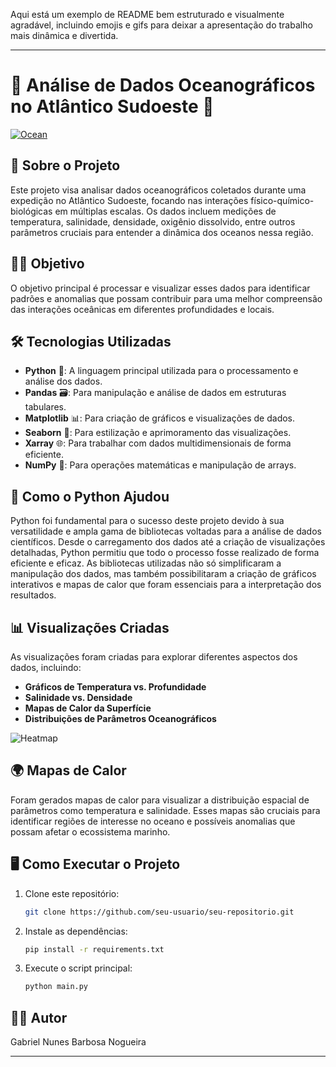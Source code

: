 Aqui está um exemplo de README bem estruturado e visualmente agradável, incluindo emojis e gifs para deixar a apresentação do trabalho mais dinâmica e divertida.

---

# 🌊 **Análise de Dados Oceanográficos no Atlântico Sudoeste** 🐋

[![Ocean](https://media.giphy.com/media/12ffdI8DuUi2RO/giphy.gif)](https://giphy.com/gifs/summer-ocean-12ffdI8DuUi2RO)

## 📜 **Sobre o Projeto**

Este projeto visa analisar dados oceanográficos coletados durante uma expedição no Atlântico Sudoeste, focando nas interações físico-químico-biológicas em múltiplas escalas. Os dados incluem medições de temperatura, salinidade, densidade, oxigênio dissolvido, entre outros parâmetros cruciais para entender a dinâmica dos oceanos nessa região.

## 🧑‍🔬 **Objetivo**

O objetivo principal é processar e visualizar esses dados para identificar padrões e anomalias que possam contribuir para uma melhor compreensão das interações oceânicas em diferentes profundidades e locais.

## 🛠️ **Tecnologias Utilizadas**

- **Python** 🐍: A linguagem principal utilizada para o processamento e análise dos dados.
- **Pandas** 🗃️: Para manipulação e análise de dados em estruturas tabulares.
- **Matplotlib** 📊: Para criação de gráficos e visualizações de dados.
- **Seaborn** 🎨: Para estilização e aprimoramento das visualizações.
- **Xarray** 🌐: Para trabalhar com dados multidimensionais de forma eficiente.
- **NumPy** 🔢: Para operações matemáticas e manipulação de arrays.

## 🚀 **Como o Python Ajudou**

Python foi fundamental para o sucesso deste projeto devido à sua versatilidade e ampla gama de bibliotecas voltadas para a análise de dados científicos. Desde o carregamento dos dados até a criação de visualizações detalhadas, Python permitiu que todo o processo fosse realizado de forma eficiente e eficaz. As bibliotecas utilizadas não só simplificaram a manipulação dos dados, mas também possibilitaram a criação de gráficos interativos e mapas de calor que foram essenciais para a interpretação dos resultados.

## 📊 **Visualizações Criadas**

As visualizações foram criadas para explorar diferentes aspectos dos dados, incluindo:

- **Gráficos de Temperatura vs. Profundidade**
- **Salinidade vs. Densidade**
- **Mapas de Calor da Superfície**
- **Distribuições de Parâmetros Oceanográficos**

![Heatmap](https://media.giphy.com/media/3o7qE9WFWpMfP8Os7K/giphy.gif)

## 🌍 **Mapas de Calor**

Foram gerados mapas de calor para visualizar a distribuição espacial de parâmetros como temperatura e salinidade. Esses mapas são cruciais para identificar regiões de interesse no oceano e possíveis anomalias que possam afetar o ecossistema marinho.

## 🖥️ **Como Executar o Projeto**

1. Clone este repositório:
   ```bash
   git clone https://github.com/seu-usuario/seu-repositorio.git
   ```
2. Instale as dependências:
   ```bash
   pip install -r requirements.txt
   ```
3. Execute o script principal:
   ```bash
   python main.py
   ```

## 👨‍🏫 **Autor**

Gabriel Nunes Barbosa Nogueira

---
